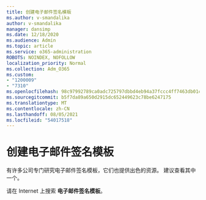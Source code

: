 ```yaml
---
title: 创建电子邮件签名模板
ms.author: v-smandalika
author: v-smandalika
manager: dansimp
ms.date: 12/18/2020
ms.audience: Admin
ms.topic: article
ms.service: o365-administration
ROBOTS: NOINDEX, NOFOLLOW
localization_priority: Normal
ms.collection: Adm_O365
ms.custom:
- "1200009"
- "7310"
ms.openlocfilehash: 98c97992789ca0adc725797dbbd4eb94a37fccc4ff7463db01cf4f28e5106174
ms.sourcegitcommit: b5f7da89a650d2915dc652449623c78be6247175
ms.translationtype: MT
ms.contentlocale: zh-CN
ms.lasthandoff: 08/05/2021
ms.locfileid: "54017518"
---
```

# <a name="create-an-email-signature-template"></a>创建电子邮件签名模板

有许多公司专门研究电子邮件签名模板，它们也提供出色的资源。 建议查看其中一个。

请在 Internet 上搜索 **电子邮件签名模板**。